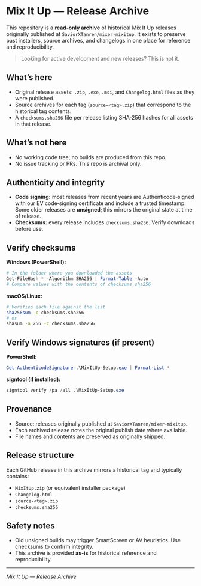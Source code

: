 # Mix It Up — Release Archive

This repository is a **read‑only archive** of historical Mix It Up releases originally published at `SaviorXTanren/mixer-mixitup`. It exists to preserve past installers, source archives, and changelogs in one place for reference and reproducibility.

> Looking for active development and new releases? This is not it.

## What’s here

- Original release assets: `.zip`, `.exe`, `.msi`, and `Changelog.html` files as they were published.
- Source archives for each tag (`source-<tag>.zip`) that correspond to the historical tag contents.
- A `checksums.sha256` file per release listing SHA‑256 hashes for all assets in that release.

## What’s not here

- No working code tree; no builds are produced from this repo.
- No issue tracking or PRs. This repo is archival only.

## Authenticity and integrity

- **Code signing:** most releases from recent years are Authenticode‑signed with our EV code‑signing certificate and include a trusted timestamp. Some older releases are **unsigned**; this mirrors the original state at time of release.
- **Checksums:** every release includes `checksums.sha256`. Verify downloads before use.

## Verify checksums

**Windows (PowerShell):**
```powershell
# In the folder where you downloaded the assets
Get-FileHash * -Algorithm SHA256 | Format-Table -Auto
# Compare values with the contents of checksums.sha256
```

**macOS/Linux:**
```bash
# Verifies each file against the list
sha256sum -c checksums.sha256
# or
shasum -a 256 -c checksums.sha256
```

## Verify Windows signatures (if present)

**PowerShell:**
```powershell
Get-AuthenticodeSignature .\MixItUp-Setup.exe | Format-List *
```

**signtool (if installed):**
```powershell
signtool verify /pa /all .\MixItUp-Setup.exe
```

## Provenance

- Source: releases originally published at `SaviorXTanren/mixer-mixitup`.
- Each archived release notes the original publish date where available.
- File names and contents are preserved as originally shipped.

## Release structure

Each GitHub release in this archive mirrors a historical tag and typically contains:

- `MixItUp.zip` (or equivalent installer package)
- `Changelog.html`
- `source-<tag>.zip`
- `checksums.sha256`

## Safety notes

- Old unsigned builds may trigger SmartScreen or AV heuristics. Use checksums to confirm integrity.
- This archive is provided **as‑is** for historical reference and reproducibility.

---

*Mix It Up — Release Archive*